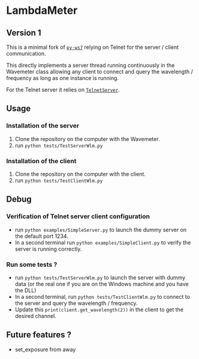 # LambdaMeter

## Version 1

This is a minimal fork of [`py-ws7`](https://github.com/stepansnigirev/py-ws7) relying on Telnet for the server / client communication.

This directly implements a server thread running continuously in the Wavemeter class allowing any client to connect and query the
wavelength / frequency as long as one instance is running.

For the Telnet server it relies on [`TelnetServer`](https://github.com/OliverLSanz/python-telnetserver).

## Usage 
### Installation of the server
1. Clone the repository on the computer with the Wavemeter.
2. run `python tests/TestServerWlm.py`

### Installation of the client

1. Clone the repository on the computer with the client.
2. run `python tests/TestClientWlm.py`


## Debug

### Verification of Telnet server client configuration
- run `python examples/SimpleServer.py` to launch the dummy server on the default port 1234.
- In a second terminal run `python examples/SimpleClient.py` to verify the server is running correctly.

### Run some tests ?
- run `python tests/TestServerWlm.py` to launch the server with dummy data (or the real one if you are on the Windows machine and you have the DLL)
- In a second terminal, run `python tests/TestClientWlm.py` to connect to the server and query the wavelength / frequency.
- Update this `print(client.get_wavelength(2))` in the client to get the desired channel.

## Future features ?


- set_exposure from away